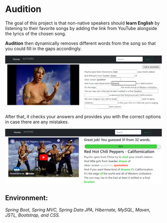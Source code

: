 # Audition

The goal of this project is that non-native speakers should
**learn English** by listening to their favorite songs by adding the link from YouTube alongside the lyrics of the chosen song.

**Audition** then dynamically removes different words from the
song so that you could fill in the gaps accordingly. 

![Image1](images/Audition%201.png)

After that, it checks your answers and provides you with the correct options in case there are any mistakes.

![Image1](images/Audition%202.png)

## Environment: 
*Spring Boot, Spring MVC, Spring Data JPA,
Hibernate, MySQL, Maven, JSTL, Bootstrap, and CSS.*